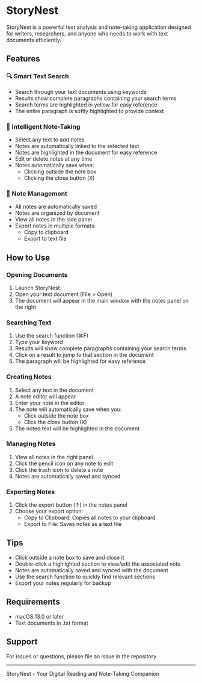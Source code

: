 # StoryNest

StoryNest is a powerful text analysis and note-taking application designed for writers, researchers, and anyone who needs to work with text documents efficiently.

## Features

### 🔍 Smart Text Search
- Search through your text documents using keywords
- Results show complete paragraphs containing your search terms
- Search terms are highlighted in yellow for easy reference
- The entire paragraph is softly highlighted to provide context

### 📝 Intelligent Note-Taking
- Select any text to add notes
- Notes are automatically linked to the selected text
- Notes are highlighted in the document for easy reference
- Edit or delete notes at any time
- Notes automatically save when:
  - Clicking outside the note box
  - Clicking the close button (X)

### 💾 Note Management
- All notes are automatically saved
- Notes are organized by document
- View all notes in the side panel
- Export notes in multiple formats:
  - Copy to clipboard
  - Export to text file

## How to Use

### Opening Documents
1. Launch StoryNest
2. Open your text document (File > Open)
3. The document will appear in the main window with the notes panel on the right

### Searching Text
1. Use the search function (⌘F)
2. Type your keyword
3. Results will show complete paragraphs containing your search terms
4. Click on a result to jump to that section in the document
5. The paragraph will be highlighted for easy reference

### Creating Notes
1. Select any text in the document
2. A note editor will appear
3. Enter your note in the editor
4. The note will automatically save when you:
   - Click outside the note box
   - Click the close button (X)
5. The noted text will be highlighted in the document

### Managing Notes
1. View all notes in the right panel
2. Click the pencil icon on any note to edit
3. Click the trash icon to delete a note
4. Notes are automatically saved and synced

### Exporting Notes
1. Click the export button (↑) in the notes panel
2. Choose your export option:
   - Copy to Clipboard: Copies all notes to your clipboard
   - Export to File: Saves notes as a text file

## Tips
- Click outside a note box to save and close it
- Double-click a highlighted section to view/edit the associated note
- Notes are automatically saved and synced with the document
- Use the search function to quickly find relevant sections
- Export your notes regularly for backup

## Requirements
- macOS 13.0 or later
- Text documents in .txt format

## Support
For issues or questions, please file an issue in the repository.

---
StoryNest - Your Digital Reading and Note-Taking Companion 